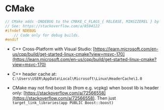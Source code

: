 # CMake

```cpp
// CMake adds -DNDEBUG to the CMAKE_C_FLAGS_{ RELEASE, MINSIZEREL } by default.
// See: https://stackoverflow.com/a/8594122
#ifndef NDEBUG
    // Code only for debug builds.
#endif
```

- C++ Cross-Platform with Visual Studio: [https://learn.microsoft.com/en-us/cpp/build/get-started-linux-cmake?view=msvc-170](https://learn.microsoft.com/en-us/cpp/build/get-started-linux-cmake?view=msvc-170)

- C++ header cache at: `C:\Users\USER\AppData\Local\Microsoft\Linux\HeaderCache\1.0`

- CMake may not find boost lib (from e.g. vcpkg) when boost lib is header only: [https://stackoverflow.com/a/72566558](https://stackoverflow.com/a/72566558). Then just `target_link_libraries(app PUBLIC Boost::boost)`